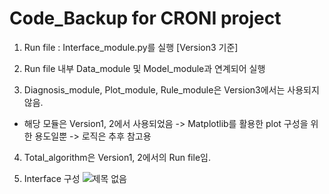 # Code_Backup for CRONI project

1. Run file : Interface_module.py를 실행 [Version3 기준]

2. Run file 내부 Data_module 및 Model_module과 연계되어 실행

3. Diagnosis_module, Plot_module, Rule_module은 Version3에서는 사용되지 않음.
  - 해당 모듈은 Version1, 2에서 사용되었음 -> Matplotlib를 활용한 plot 구성을 위한 용도일뿐 -> 로직은 추후 참고용
  
4. Total_algorithm은 Version1, 2에서의 Run file임.

5. Interface 구성
![제목 없음](https://user-images.githubusercontent.com/56631737/92341036-72b0d000-f0f7-11ea-9ca7-f9a5568d0543.png)
